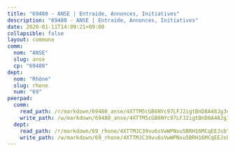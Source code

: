 ```yaml
---
title: "69480 - ANSE | Entraide, Annonces, Initiatives"
description: "69480 - ANSE | Entraide, Annonces, Initiatives"
date: 2020-01-11T14:09:21+09:00
collapsible: false
layout: commune
comm:
  nom: "ANSE"
  slug: anse
  cp: "69480"
dept:
  nom: "Rhône"
  slug: rhone
  num: "69"
peerpad:
  comm:
    read_path: /r/markdown/69480_anse/4XTTM5cGB6NYc97LFJ2igtBnD8A48Jg3eyEL7DYPmYCDFaeuW
    write_path: /w/markdown/69480_anse/4XTTM5cGB6NYc97LFJ2igtBnD8A48Jg3eyEL7DYPmYCDFaeuW-K3TgUESV7gX48BjXwimysbJU2gtwcReQTQ6Wk43RiRGLffPvr6TbWoR1L1e1DVZgJW3h1P4DH3w192BKJxZhG23XPVE1S8X5ucpNwnC6LdP1epytCrwZTH9PxYjnLbsYgYGRThcc
  dept:
    read_path: /r/markdown/69_rhone/4XTTMJC39vu6sVwWPNxu5BRH16MCqEEJsbYu4RNyAxnNmNtVW
    write_path: /w/markdown/69_rhone/4XTTMJC39vu6sVwWPNxu5BRH16MCqEEJsbYu4RNyAxnNmNtVW-K3TgUzVUEXrXvc8NoaD9JfiBpc5MBFP7KZFqLEsm11xqJDEwSVMy7UACp2eYMzek3K6y2WLoyzq5xdKMZeizKNpfHbUBgJcoYSqfidBaPx8RcTCPmdCXhdgeLZLEYHVco5fHD6Pz
---
```


